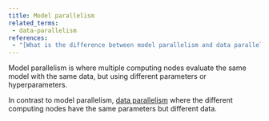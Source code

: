 ```yaml
---
title: Model parallelism
related_terms:
 - data-parallelism
references:
 - "[What is the difference between model parallelism and data parallelism? - Quora](https://www.quora.com/What-is-the-difference-between-model-parallelism-and-data-parallelism)"
---
```

Model parallelism is where multiple computing nodes evaluate
the same model with the same data, but using different
parameters or hyperparameters.

In contrast to model parallelism,
[data parallelism](/terms/data-parallelism/)
where the different computing nodes have the same
parameters but different data.